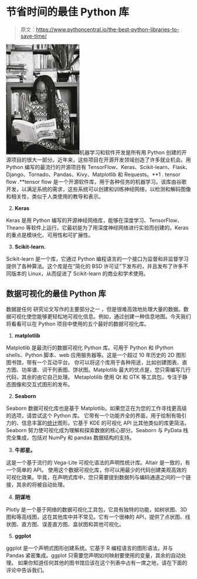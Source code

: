 # 节省时间的最佳 Python 库

> 原文：<https://www.pythoncentral.io/the-best-python-libraries-to-save-time/>

[![python library](img/fb0643472d618f2cf03bf15cbdafcc20.png)](https://www.pythoncentral.io/wp-content/uploads/2022/04/pexels-christina-morillo-1181672-scaled.jpg)机器学习和软件开发是所有用 Python 创建的开源项目的很大一部分。近年来，这些项目在开源开发领域创造了许多就业机会。用 Python 编写的最流行的开源项目有 TensorFlow、Keras、Scikit-learn、Flask、Django、Tornado、Pandas、Kivy、Matplotlib 和 Requests。**1 . tensor flow .**tensor flow 是一个开源软件库，用于各种任务的机器学习。该库由谷歌开发，以满足系统的需求，这些系统可以创建和训练神经网络，以检测和解码图像和相关性，类似于人类使用的教导和表示。

2.  **Keras**

Keras 是用 Python 编写的开源神经网络库，能够在深度学习、TensorFlow、Theano 等软件上运行。它最初是为了用深度神经网络进行实验而创建的。Keras 的重点是模块化、可用性和可扩展性。

3.  **Scikit-learn.**

Scikit-learn 是一个库，它通过 Python 编程语言的一个接口为监督和非监督学习提供了各种算法。这个库是在“简化的 BSD 许可证”下发布的，并且发布了许多不同版本的 Linux，从而促进了 Scikit-learn 的商业和学术使用。

## 数据可视化的最佳 Python 库

数据是任何 研究论文写作的主要部分之一 ，但是很难高效地处理大量的数据。数据可视化使您能够更轻松地可视化信息。例如，通过创建一种信息地图。今天我们将看看可以在 Python 项目中使用的五个最好的数据可视化库。

1.  **matplotlib**

Matplotlib 是最流行的数据可视化 Python 库。可用于 Python 和 IPython shells、Python 脚本、web 应用服务器等。这是一个超过 10 年历史的 2D 图形图书馆，带有一个互动平台。 你可以将这个库用于各种用途，比如创建图表、直方图、功率谱、词干列表图、饼状图。Matplotlib 最大的优点是，您只需编写几行代码，其余的由它自己处理。 Metaplotilib 使用 Qt 和 GTK 等工具包，专注于静态图像和交互式图形的发布。

2.  **Seaborn**

Seaborn 数据可视化库也是基于 Matplotlib。如果您正在为您的工作寻找更高级的选项，请尝试这个 Python 库。 它带有一个功能齐全的界面，用于绘制有吸引力的、信息丰富的[统计](https://www.pythoncentral.io/reasons-why-python-is-the-best-programming-language/)图形。它基于 KDE 的可视化 API 比其他类似的库更简洁。Seaborn 努力使可视化成为理解和探索数据的核心部分。Seaborn 与 PyData 栈完全集成，包括对 NumPy 和 pandas 数据结构的支持。

3.  **牛郎星。**

这是一个基于流行的 Vega-Lite 可视化语法的声明性统计库。Altair 是一致的，有一个简单的 API。 使用这个数据可视化库，你可以用最少的代码创建美观高效的可视化效果。毕竟，在声明式库中，您只需要提到数据列与编码通道之间的一个链接，其余的将被自动处理。

4.  **阴谋地**

Plotly 是一个基于网络的数据可视化工具包，它具有独特的功能，如树状图、3D 图和等高线图，这在其他库中并不常见。它有一个很棒的 API，提供了点状图、线状图、直方图、误差直方图、盒状图和其他可视化。

5.  **ggplot**

ggplot 是一个声明式图形创建系统。它基于 R 编程语言的图形语法，并与 Pandas 紧密集成。ggplot 只需要您声明如何映射要使用的变量，其余的自动处理。 如果你知道任何其他的图书馆应该在这个列表中占有一席之地，请在下面的评论中告诉我们。